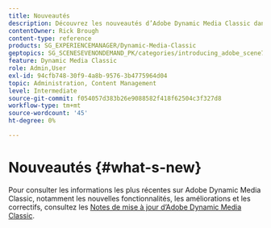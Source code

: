 ```yaml
---
title: Nouveautés
description: Découvrez les nouveautés d’Adobe Dynamic Media Classic dans les notes de mise à jour actuelles.
contentOwner: Rick Brough
content-type: reference
products: SG_EXPERIENCEMANAGER/Dynamic-Media-Classic
geptopics: SG_SCENESEVENONDEMAND_PK/categories/introducing_adobe_scene7
feature: Dynamic Media Classic
role: Admin,User
exl-id: 94cfb748-30f9-4a8b-9576-3b4775964d04
topic: Administration, Content Management
level: Intermediate
source-git-commit: f054057d383b26e9088582f418f62504c3f327d8
workflow-type: tm+mt
source-wordcount: '45'
ht-degree: 0%

---
```


# Nouveautés {#what-s-new}

Pour consulter les informations les plus récentes sur Adobe Dynamic Media Classic, notamment les nouvelles fonctionnalités, les améliorations et les correctifs, consultez les [Notes de mise à jour d’Adobe Dynamic Media Classic](https://experienceleague.adobe.com/fr/docs/dynamic-media-developer-resources/release-notes/s7rn2017).
